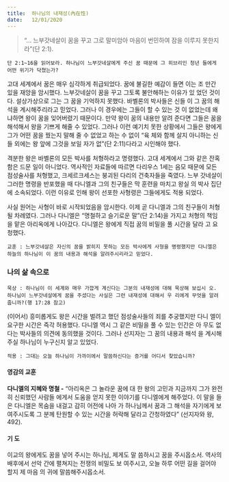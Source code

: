 ```yaml
---
title:  하나님의 내재성(內在性)
date:   12/01/2020
---
```


> <p></p>
> “… 느부갓네살이 꿈을 꾸고 그로 말미암아 마음이 번민하여 잠을 이루지 못한지라”(단 2:1).

`단 2:1~16을 읽어보라. 하나님이 느부갓네살에게 주신 꿈 때문에 그 히브리인 청년
들에게 어떤 위기가 닥쳤는가?`

고대 세계에서 꿈은 매우 심각하게 취급되었다. 꿈에 불길한 예감이 들면 이는 조
만간 있을 재앙을 암시했다. 느부갓네살이 꿈을 꾸고 그토록 불안해하는 이유가 있
었던 것이다. 설상가상으로 그는 그 꿈을 기억하지 못했다. 바벨론의 박사들은 신들
이 그 꿈의 해석을 계시해주리라고 믿었다. 그러나 이 경우에는 그들이 할 수 있는 것
이 없었는데 왜냐하면 왕이 꿈을 잊어버렸기 때문이다. 만약 왕이 꿈의 내용만 알려
준다면 그들은 꿈을 해석해서 왕을 기쁘게 해줄 수 있었다. 그러나 이런 예기치 못한
상황에서 그들은 왕에게 그가 어떤 꿈을 꿨는지 말해 줄 수 없었고 하는 수 없이 “육
체와 함께 살지 아니하는 신들 외에는 왕 앞에 그것을 보일 자가 없”(단 2:11)다라고
시인해야 했다.

격분한 왕은 바벨론의 모든 박사를 처형하라고 명령했다. 고대 세계에서 그와 같은
잔혹함은 드문 일이 아니었다. 역사적인 자료들에 따르면 다리우스 1세는 음모 때문에
모든 점성술사를 처형했고, 크세르크세스는 붕괴된 다리의 건축자들을 죽였다. 느부
갓네살이 그러한 명령을 반포했을 때 다니엘과 그의 친구들은 막 훈련을 마치고 왕실
의 박사 집단에 소속되었다. 이런 이유로 인해 왕이 선포한 사형령은 그들에게도 적용
되었다.

사실 원어는 사형이 바로 시작되었음을 암시한다. 이제 곧 다니엘과 그의 친구들이
처형될 차례였다. 그러나 다니엘은 “명철하고 슬기로운 말”(단 2:14)을 가지고 처형의
책임을 맡은 아리옥에게 나아갔다. 다니엘은 왕에게 직접 꿈의 비밀을 풀 시간을 달라
고 요청했다.

`교훈 : 느부갓네살은 자신의 꿈을 밝히지 못하는 모든 박사에게 사형을 명령했지만
다니엘은 하늘의 하나님이 이 꿈의 내용과 해석을 알려주시리라고 믿었다.`

### 나의 삶 속으로

`묵상 : 하나님이 이 세계와 매우 가깝게 계신다는 그분의 내재성에 대해 묵상해 보십시
오. 하나님이 느부갓네살에게 꿈을 주셨다는 사실은 그런 내재성에 대해서 우
리에게 무엇을 알려줍니까?(행 17:28 참고)`

(이어서) 흥미롭게도 왕은 시간을 벌려고 했던 점성술사들의 죄를 추궁했지만 다니
엘이 요구한 시간은 즉각 허용했다. 다니엘 역시 그 같은 비밀을 풀 수 있는 인간은 아
무도 없다는 박사들의 의견에 동의했을 것이다. 그러나 선지자는 그 꿈의 내용과 해석
을 계시해 주실 하나님이 누구신지 알고 있었다.

`적용 : 그대는 오늘 하나님이 가까이에서 말씀하신다는 증거를 어디서 찾았습니까?`

#### 영감의 교훈

**다니엘의 지혜와 명철 -** “아리옥은 그 놀라운 꿈에 대
한 왕의 고민과 지금까지 그가 완전히 신뢰했던 사람들
에게서 도움을 얻지 못한 이야기를 다니엘에게 해주었다.
이 말을 들은 다니엘은 목숨을 내걸고 감히 어전에 나아
가 하나님께서 꿈과 그 해석을 자기에게 보여주시도록 그
분께 탄원할 수 있는 시간을 허락해 달라고 간청하였다”
(선지자와 왕, 492).

#### 기 도

이교의 왕에게도 꿈을 넣어
주시는 하나님, 제게도 말
씀하시고 꿈을 주시옵소서.
역사의 배후에서 선악 간에
펼쳐지는 전쟁의 비밀도 보
여주시고, 오늘 하루 어떤
길을 걸어야 할지 제 마음
의 귀에 말씀해주시옵소서.